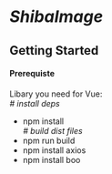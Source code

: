 # _ShibaImage_
## Getting Started
#### Prerequiste
Libary you need for Vue:  
_# install deps_
* npm install  
_# build dist files_  
* npm run build  
* npm install axios  
* npm install boo  

